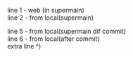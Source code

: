 line 1 - web (in supermain)  
line 2 - from local(supermain)  

line 5 - from local(supermain dif commit)  
line 6 - from local(after commit)  
extra line ^)
